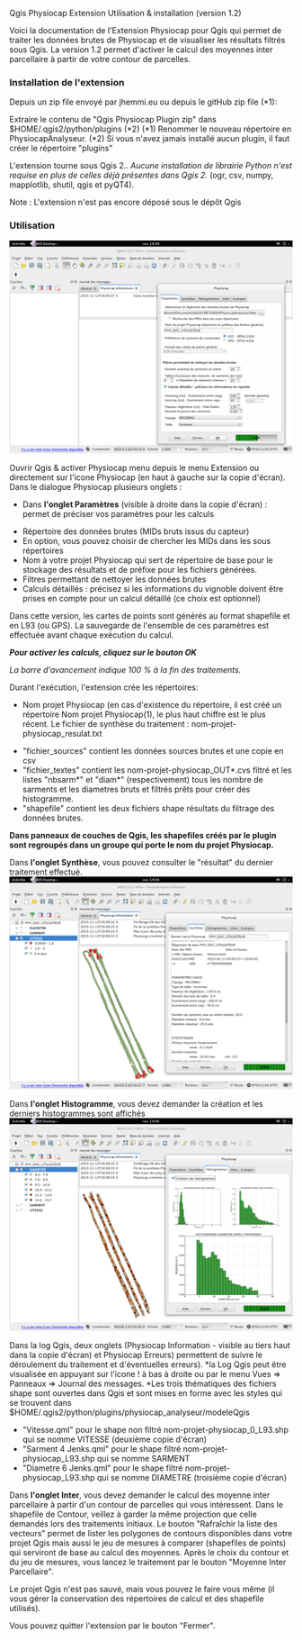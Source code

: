Qgis Physiocap Extension Utilisation & installation (version 1.2)

Voici la documentation de l'Extension Physiocap pour Qgis qui permet de traiter les données brutes de Physiocap et de visualiser les résultats filtrés sous Qgis. La version 1.2 permet d'activer le calcul des moyennes inter parcellaire à partir de votre contour de parcelles.

### Installation de l'extension 

Depuis un zip file envoyé par jhemmi.eu ou depuis le gitHub zip file (*1):

Extraire le contenu de "Qgis Physiocap Plugin zip" dans $HOME/.qgis2/python/plugins (*2) 
(*1) Renommer le nouveau répertoire en PhysiocapAnalyseur.
(*2) Si vous n'avez jamais installé aucun plugin, il faut créer le répertoire "plugins"
 
L'extension tourne sous Qgis 2.*. Aucune installation de librairie Python n'est requise en plus de celles déjà présentes dans Qgis 2.* (ogr, csv, numpy, mapplotlib, shutil, qgis et pyQT4). 

Note : L'extension n'est pas encore déposé sous le dépôt Qgis

### Utilisation
![Onglet Paramètre](https://github.com/jhemmi/QgisPhysiocapPlugin/blob/master/help/Version%201.2%20Parametres.png)

Ouvrir Qgis & activer Physiocap menu depuis le menu Extension ou directement sur l'icone Physiocap (en haut à gauche sur la copie d'écran). Dans le dialogue Physiocap plusieurs onglets :
* Dans **l'onglet Paramètres** (visible à droite dans la copie d'écran) : permet de préciser vos paramètres  pour les calculs
- Répertoire des données brutes (MIDs bruts issus du capteur)
- En option, vous pouvez choisir de chercher les MIDs dans les sous répertoires
- Nom à votre projet Physiocap qui sert de répertoire de base pour le stockage des résultats et de préfixe pour les fichiers générées. 
- Filtres permettant de nettoyer les données brutes
- Calculs détaillés :  précisez si les informations du vignoble doivent être prises en compte pour un calcul détaillé (ce choix est optionnel)

Dans cette version, les cartes de points sont générés au format shapefile et en L93 (ou GPS). La sauvegarde de l'ensemble de ces paramètres est effectuée avant chaque exécution du calcul.

**_Pour activer les calculs, cliquez sur le bouton OK_**

_La barre d'avancement indique 100 % à la fin des traitements._
 
Durant l'exécution, l'extension crée les répertoires:
* Nom projet Physiocap (en cas d'existence du répertoire, il est créé un répertoire Nom projet Physiocap(1), le plus haut chiffre est le plus récent.
Le fichier de synthèse du traitement : nom-projet-physiocap_resulat.txt
- "fichier_sources" contient les données sources brutes et une copie en csv
- "fichier_textes" contient les nom-projet-physiocap_OUT*.cvs filtré et les listes "nbsarm*" et "diam*" (respectivement) tous les nombre de sarments et les diametres bruts et filtrés prêts pour créer des histogramme.
- "shapefile" contient les deux fichiers shape résultats du filtrage des données brutes.

**Dans panneaux de couches de Qgis, les shapefiles créés par le plugin sont regroupés dans un groupe qui porte le nom du projet Physiocap.**

Dans **l'onglet Synthèse**, vous pouvez consulter le "résultat" du dernier traitement effectué.
![Onglet Synthèse](https://github.com/jhemmi/QgisPhysiocapPlugin/blob/master/help/Version%201.2%20Synthese.png)


Dans **l'onglet Histogramme**, vous devez demander la création et les derniers histogrammes sont affichés
![Onglet Histogrammes](https://github.com/jhemmi/QgisPhysiocapPlugin/blob/master/help/Version%201.2%20Histogrammes.png)


Dans la log Qgis, deux onglets (Physiocap Information - visible au tiers haut dans la copie d'écran) et Physiocap Erreurs) permettent de suivre le déroulement du traitement et d'éventuelles erreurs).
*la Log Qgis peut être visualisée en appuyant sur l'icone ! à bas à droite ou par le menu Vues => Panneaux => Journal des messages. 
*Les trois thématiques des fichiers shape sont ouvertes dans Qgis et sont mises en forme avec les styles qui se trouvent dans $HOME/.qgis2/python/plugins/physiocap_analyseur/modeleQgis
* "Vitesse.qml" pour le shape non filtré nom-projet-physiocap_0_L93.shp qui se nomme VITESSE (deuxième copie d'écran)
* "Sarment 4 Jenks.qml" pour le shape filtré nom-projet-physiocap_L93.shp qui se nomme SARMENT 
* "Diametre 6 Jenks.qml" pour le shape filtré nom-projet-physiocap_L93.shp qui se nomme DIAMETRE (troisième copie d'écran)

Dans **l'onglet Inter**, vous devez demander le calcul des moyenne inter parcellaire à partir d'un contour de parcelles qui vous intéressent. Dans le shapefile de Contour, veillez à garder la même projection que celle demandés lors des traitements initiaux.
Le bouton "Rafraîchir la liste des vecteurs" permet de lister les polygones de contours disponibles dans votre projet Qgis mais aussi le jeu de mesures à comparer (shapefiles de points) qui serviront de  base au calcul des moyennes.
Après le choix du contour et du jeu de mesures, vous lancez le traitement par le bouton "Moyenne Inter Parcellaire". 

Le projet Qgis n'est pas sauvé, mais vous pouvez le faire vous même (il vous gérer la conservation des répertoires de calcul et des shapefile utilisés).

Vous pouvez quitter l'extension par le bouton "Fermer".